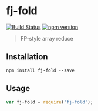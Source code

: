 # fj-fold

[![Build Status](https://travis-ci.org/fp-js/fj-fold.svg)](https://travis-ci.org/fp-js/fj-fold) [![npm version](https://badge.fury.io/js/fj-fold.svg)](http://badge.fury.io/js/fj-fold)
> FP-style array reduce


## Installation

`npm install fj-fold --save`

## Usage

```js
var fj-fold = require('fj-fold');
```
